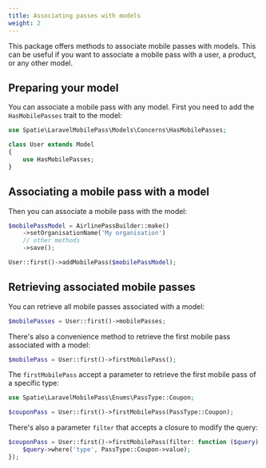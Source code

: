 ```yaml
---
title: Associating passes with models
weight: 2
---
```


This package offers methods to associate mobile passes with models. This can be useful if you want to associate a mobile pass with a user, a product, or any other model.

## Preparing your model

You can associate a mobile pass with any model. First you need to add the `HasMobilePasses` trait to the model:

```php
use Spatie\LaravelMobilePass\Models\Concerns\HasMobilePasses;

class User extends Model
{
    use HasMobilePasses;
}
```

## Associating a mobile pass with a model

Then you can associate a mobile pass with the model:

```php
$mobilePassModel = AirlinePassBuilder::make()
    ->setOrganisationName('My organisation')
    // other methods
    ->save();

User::first()->addMobilePass($mobilePassModel);
```

## Retrieving associated mobile passes

You can retrieve all mobile passes associated with a model:

```php
$mobilePasses = User::first()->mobilePasses;
```

There's also a convenience method to retrieve the first mobile pass associated with a model:

```php
$mobilePass = User::first()->firstMobilePass();
```

The `firstMobilePass` accept a parameter to retrieve the first mobile pass of a specific type:

```php
use Spatie\LaravelMobilePass\Enums\PassType::Coupon;

$couponPass = User::first()->firstMobilePass(PassType::Coupon);
```

There's also a parameter `filter` that accepts a closure to modify the query:

```php
$couponPass = User::first()->firstMobilePass(filter: function ($query) {
    $query->where('type', PassType::Coupon->value);
});
```

